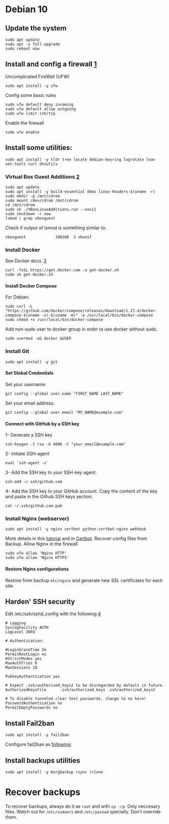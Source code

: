 # Debian 10
## Update the system
```
sudo apt update
sudo apt -y full-upgrade
sudo reboot now
```
## Install and config a firewall [1]
Uncomplicated FireWall (UFW)
```
sudo apt install -y ufw
```
Config some basic rules
```
sudo ufw default deny incoming
sudo ufw default allow outgoing
sudo ufw limit ssh/tcp
```
Enable the firewall
```
sudo ufw enable
```
## Install some utilities:
```
sudo apt install -y tldr tree locate debian-keyring logrotate lnav net-tools curl dnsutils
```
### Virtual Box Guest Additions [2]
```
sudo apt update
sudo apt install -y build-essential dkms linux-headers-$(uname -r)
sudo mkdir -p /mnt/cdrom
sudo mount /dev/cdrom /mnt/cdrom
cd /mnt/cdrom
sudo sh ./VBoxLinuxAdditions.run --nox11
sudo shutdown -r now
lsmod | grep vboxguest 
```
Check if output of lsmod is something similar to:
```
vboxguest             348160  2 vboxsf
```
### Install Docker
See Docker docs. [3]
```
curl -fsSL https://get.docker.com -o get-docker.sh
sudo sh get-docker.sh
```
#### Install Docker Compose
For Debian:
```
sudo curl -L "https://github.com/docker/compose/releases/download/1.27.4/docker-compose-$(uname -s)-$(uname -m)" -o /usr/local/bin/docker-compose
sudo chmod +x /usr/local/bin/docker-compose
```
Add non-sudo user to docker group in order to use docker without sudo.
```
sudo usermod -aG docker $USER
```
### Install Git
```
sudo apt install -y git
```
#### Set Global Credentials
Set your username:
```
git config --global user.name "FIRST_NAME LAST_NAME"
```
Set your email address: 
```
git config --global user.email "MY_NAME@example.com"
```
#### Connect with GitHub by a SSH key
  1- Generate a SSH key
```
ssh-keygen -t rsa -b 4096 -C "your_email@example.com"
```
  2- Initiate SSH-agent
```
eval `ssh-agent -s`
```  
  3- Add the SSH key to your SSH-key agent.
```
ssh-add ~/.ssh/github.com
```
  4- Add the SSH key to your GitHub account.
  Copy the content of the key and paste in the Github SSH keys section.
```
cat ~/.ssh/github.com.pub
```
### Install Nginx (webserver)
```
sudo apt install -y nginx certbot python-certbot-nginx webhook
```
More details in this [tutorial](https://www.digitalocean.com/community/tutorials/how-to-secure-nginx-with-let-s-encrypt-on-debian-10) and in [Certbot](https://certbot.eff.org/lets-encrypt/debianbuster-nginx).
Recover config files from Backup.
Allow Nginx in the firewall
```
sudo ufw allow 'Nginx HTTP'
sudo ufw allow 'Nginx HTTPS'
```
#### Restore Nginx configurations
Restore from backup `etc/nginx` and generate new SSL certificates for each site.
## Harden' SSH security
Edit /etc/ssh/sshd_config with the following [4]
```
# Logging
SyslogFacility AUTH
LogLevel INFO

# Authentication:

#LoginGraceTime 2m
PermitRootLogin no               
#StrictModes yes
MaxAuthTries 6
MaxSessions 10

PubkeyAuthentication yes

# Expect .ssh/authorized_keys2 to be disregarded by default in future.
AuthorizedKeysFile      .ssh/authorized_keys .ssh/authorized_keys2

# To disable tunneled clear text passwords, change to no here!
PasswordAuthentication no                                                                                                                
PermitEmptyPasswords no
```
## Install Fail2ban
```
sudo apt install -y fail2ban
```
Configure fail2ban as [following](https://www.digitalocean.com/community/tutorials/how-fail2ban-works-to-protect-services-on-a-linux-server):
## Install backups utilities
```
sudo apt install -y borgbackup rsync rclone
```
# Recover backups
To recover backups, always do it as `root` and with `cp -rp`. Only neccesary files. Watch out for `/etc/sudoers` and `/etc/passwd` specially. Don't override them.

[1]:https://www.digitalocean.com/community/tutorials/ufw-essentials-common-firewall-rules-and-commands
[2]:https://linuxize.com/post/how-to-install-virtualbox-guest-additions-on-debian-10/
[3]:https://docs.docker.com/engine/install/debian/
[4]:https://www.digitalocean.com/community/tutorials/how-to-configure-ssh-key-based-authentication-on-a-linux-server
